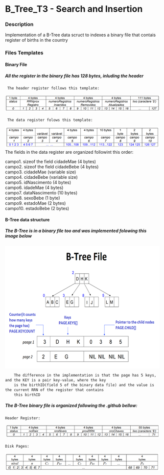 # B_Tree_T3 - Search and Insertion
### Description
<p>Implementation of a B-Tree data scruct to indexes a binary file that contais register of births in the country</p>
 
### Files Templates
#### Binary File
  ##### All the register in the binary file has 128 bytes, inluding the header
     The header register follows this template:
   <img src=".github/header.PNG" />
    
     The data register folows this template:
   <img src=".github/data.PNG" />
  The fields in the data register are organized followint this order:
      <p>campo1. sizeof the field cidadeMae (4 bytes) <br>
      campo2. sizeof the field cidadeBebe (4 bytes)<br>
      campo3. cidadeMae (variable size)<br>
      campo4. cidadeBebe (variable size)<br>
      campo5. idNascimento (4 bytes)<br>
      campo6. idadeMae (4 bytes)<br>
      campo7. dataNascimento (10 bytes)<br>
      campo8. sexoBebe (1 byte)<br>
      campo9. estadoMae (2 bytes)<br>
      campo10. estadoBebe (2 bytes)<br></p>
      
 #### B-Tree data structure
  ##### The B-Tree is in a binary file too and was implemented folowing this image below
  <img src=".github/Btree.PNG"  height="400px" width="600px" align="center" />
  
        The difference in the implementation is that the page has 5 keys, and the KEY is a pair key-value, where the key
        is the birthID(field 5 of the binary data file) and the value is the current RRN of the register that contains
        this birthID
  ##### The B-Tree binary file is organized following the .github bellow:
    Header Register:
   <img src=".github/btree_header.PNG" /><br>
    
    Disk Pages:
   <img src=".github/btree_disk_pages.PNG" />
